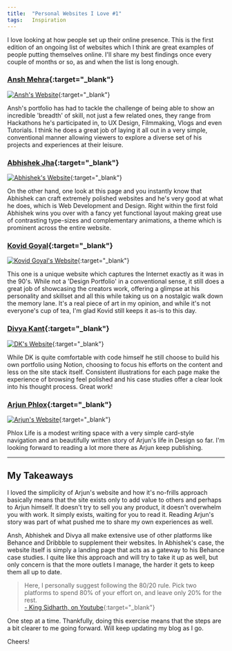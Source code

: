 ```yaml
---
title:  "Personal Websites I Love #1"
tags:   Inspiration
---
```


I love looking at how people set up their online presence. This is the first edition of an ongoing list of websites which I think are great examples of people putting themselves online. I'll share my best findings once every couple of months or so, as and when the list is long enough.

### [Ansh Mehra](http://anshmehra.com){:target="_blank"}

[![Ansh's Website](/assets/blog/website-ansh-mehra.png)](http://anshmehra.com){:target="_blank"}

Ansh's portfolio has had to tackle the challenge of being able to show an incredible 'breadth' of skill, not just a few related ones, they range from Hackathons he's participated in, to UX Design, Filmmaking, Vlogs and even Tutorials. I think he does a great job of laying it all out in a very simple, conventional manner allowing viewers to explore a diverse set of his projects and experiences at their leisure.

### [Abhishek Jha](https://abhishekjha.me){:target="_blank"}

[![Abhishek's Website](/assets/blog/website-abhishek-jha.png)](https://abhishekjha.me){:target="_blank"}

On the other hand, one look at this page and you instantly know that Abhishek can craft extremely polished websites and he's very good at what he does, which is Web Development and Design. Right within the first fold Abhishek wins you over with a fancy yet functional layout making great use of contrasting type-sizes and complementary animations, a theme which is prominent across the entire website.

### [Kovid Goyal](https://kovidgoyal.net){:target="_blank"}

[![Kovid Goyal's Website](/assets/blog/website-kovid-goyal.png)](https://kovidgoyal.net){:target="_blank"}

This one is a unique website which captures the Internet exactly as it was in the 90's. While not a 'Design Portfolio' in a conventional sense, it still does a great job of showcasing the creators work, offering a glimpse at his personality and skillset and all this while taking us on a nostalgic walk down the memory lane. It's a real piece of art in my opinion, and while it's not everyone's cup of tea, I'm glad Kovid still keeps it as-is to this day.

### [Divya Kant](https://divyakant.in){:target="_blank"}

[![DK's Website](/assets/blog/website-divya-kant.png)](https://divyakant.in){:target="_blank"}

While DK is quite comfortable with code himself he still choose to build his own portfolio using Notion, choosing to focus his efforts on the content and less on the site stack itself. Consistent illustrations for each page make the experience of browsing feel polished and his case studies offer a clear look into his thought process. Great work!

### [Arjun Phlox](https://phlox.life){:target="_blank"}

[![Arjun's Website](/assets/blog/website-arjun-phlox.png)](https://phlox.life){:target="_blank"}

Phlox Life is a modest writing space with a very simple card-style navigation and an beautifully written story of Arjun's life in Design so far. I'm looking forward to reading a lot more there as Arjun keep publishing.

---

## My Takeaways

I loved the simplicity of Arjun's website and how it's no-frills approach basically means that the site exists only to add value to others and perhaps to Arjun himself. It doesn't try to sell you any product, it doesn't overwhelm you with work. It simply exists, waiting for you to read it. Reading Arjun's story was part of what pushed me to share my own experiences as well.

Ansh, Abhishek and Divya all make extensive use of other platforms like Behance and Dribbble to supplement their websites. In Abhishek's case, the website itself is simply a landing page that acts as a gateway to his Behance case studies. I quite like this approach and will try to take it up as well, but only concern is that the more outlets I manage, the harder it gets to keep them all up to date.

> Here, I personally suggest following the 80/20 rule. Pick two platforms to spend 80% of your effort on, and leave only 20% for the rest.  
[- King Sidharth, on Youtube](https://youtu.be/MoecFFtlwLI?t=653){:target="_blank"}

One step at a time. Thankfully, doing this exercise means that the steps are a bit clearer to me going forward. Will keep updating my blog as I go.

Cheers!